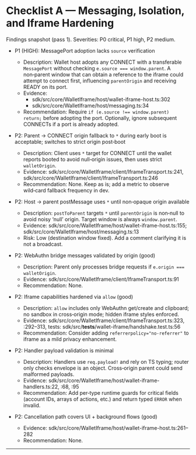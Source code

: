 # Checklist A — Messaging, Isolation, and Iframe Hardening

Findings snapshot (pass 1). Severities: P0 critical, P1 high, P2 medium.

- P1 (HIGH): MessagePort adoption lacks `source` verification
  - Description: Wallet host adopts any CONNECT with a transferable `MessagePort` without checking `e.source === window.parent`. A non‑parent window that can obtain a reference to the iframe could attempt to connect first, influencing `parentOrigin` and receiving READY on its port.
  - Evidence:
    - sdk/src/core/WalletIframe/host/wallet-iframe-host.ts:302
    - sdk/src/core/WalletIframe/host/messaging.ts:34
  - Recommendation: Require `if (e.source !== window.parent) return;` before adopting the port. Optionally, ignore subsequent CONNECTs if a port is already adopted.

- P2: Parent → CONNECT origin fallback to `*` during early boot is acceptable; switches to strict origin post‑boot
  - Description: Client uses `*` target for CONNECT until the wallet reports booted to avoid null‑origin issues, then uses strict `walletOrigin`.
  - Evidence: sdk/src/core/WalletIframe/client/IframeTransport.ts:241, sdk/src/core/WalletIframe/client/IframeTransport.ts:246
  - Recommendation: None. Keep as is; add a metric to observe wild‑card fallback frequency in dev.

- P2: Host → parent postMessage uses `*` until non‑opaque origin available
  - Description: `postToParent` targets `*` until `parentOrigin` is non‑null to avoid noisy ‘null’ origin. Target window is always `window.parent`.
  - Evidence: sdk/src/core/WalletIframe/host/wallet-iframe-host.ts:155; sdk/src/core/WalletIframe/host/messaging.ts:13
  - Risk: Low (destination window fixed). Add a comment clarifying it is not a broadcast.

- P2: WebAuthn bridge messages validated by origin (good)
  - Description: Parent only processes bridge requests if `e.origin === walletOrigin`.
  - Evidence: sdk/src/core/WalletIframe/client/IframeTransport.ts:91
  - Recommendation: None.

- P2: Iframe capabilities hardened via `allow` (good)
  - Description: `allow` includes only WebAuthn get/create and clipboard; no sandbox in cross‑origin mode; hidden iframe styles enforced.
  - Evidence: sdk/src/core/WalletIframe/client/IframeTransport.ts:323, :292–313, tests: sdk/src/__tests__/wallet-iframe/handshake.test.ts:56
  - Recommendation: Consider adding `referrerpolicy="no-referrer"` to iframe as a mild privacy enhancement.

- P2: Handler payload validation is minimal
  - Description: Handlers use `req.payload!` and rely on TS typing; router only checks envelope is an object. Cross‑origin parent could send malformed payloads.
  - Evidence: sdk/src/core/WalletIframe/host/wallet-iframe-handlers.ts:22, :68, :95
  - Recommendation: Add per‑type runtime guards for critical fields (account IDs, arrays of actions, etc.) and return typed `ERROR` when invalid.

- P2: Cancellation path covers UI + background flows (good)
  - Evidence: sdk/src/core/WalletIframe/host/wallet-iframe-host.ts:261–282
  - Recommendation: None.

---
